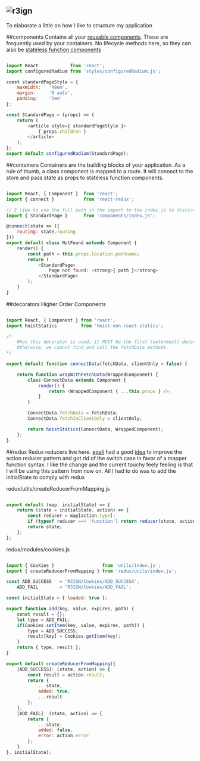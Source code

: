 ![r3ign](http://tco.github.io/r3ign/r3ign_small.png)
---

To elaborate a little on how I like to structure my application

##components
Contains all your [reusable components](https://facebook.github.io/react/docs/reusable-components.html). 
These are frequently used by your containers. No lifecycle methods here, so they can also be [stateless function components](https://facebook.github.io/react/docs/reusable-components.html#stateless-functions) 

```javascript

import React            from 'react';
import configuredRadium from 'styles/configuredRadium.js';

const standardPageStyle = {
    maxWidth:   '48em',
    margin:     '0 auto',
    padding:    '2em'
};

const StandardPage = (props) => {
    return (
        <article style={ standardPageStyle }>
            { props.children }
        </article>
    );
};
export default configuredRadium(StandardPage);


```

##containers
Containers are the building blocks of your application. As a rule of thumb, a class component is mapped to a route. It 
will connect to the store and pass state as props to stateless function components. 

```javascript

import React, { Component }  from 'react';
import { connect }           from 'react-redux';

// I like to use the full path in the import to the index.js to distinct it from a node module import
import { StandardPage }      from 'components/index.js';

@connect(state => ({
    routing: state.routing
}))
export default class NotFound extends Component {
    render() {
        const path = this.props.location.pathname;
        return (
            <StandardPage>
                Page not found: <strong>{ path }</strong>
            </StandardPage>
        );
    }
}

```

##decorators
Higher Order Components

```javascript

import React, { Component } from 'react';
import hoistStatics         from 'hoist-non-react-statics';

/*
    When this decorator is used, it MUST be the first (outermost) decorator.
    Otherwise, we cannot find and call the fetchData methods.
*/

export default function connectData(fetchData, clientOnly = false) {

    return function wrapWithFetchData(WrappedComponent) {
        class ConnectData extends Component {
            render() {
                return <WrappedComponent { ...this.props } />;
            }
        }

        ConnectData.fetchData = fetchData;
        ConnectData.fetchInClientOnly = clientOnly;

        return hoistStatics(ConnectData, WrappedComponent);
    };
}


```

##redux
Redux reducers live here. [epeli](https://github.com/epeli) had a good [idea](https://gist.github.com/epeli/3443e448287133ca5fb2)
to improve the action reducer pattern and got rid of the switch case in favor of a mapper function syntax. I like the
change and the current touchy feely feeling is that I will be using this pattern from now on. All I had to do was to add
the initialState to comply with redux

redux/utils/createReducerFromMapping.js
```javascript

export default (map, initialState) => {
    return (state = initialState, action) => {
        const reducer = map[action.type];
        if (typeof reducer === 'function') return reducer(state, action);
        return state;
    };
};


```

redux/modules/cookies.js
```javascript

import { Cookies }                  from 'utils/index.js';
import { createReducerFromMapping } from 'redux/utils/index.js';

const ADD_SUCCESS   = 'R3IGN/Cookies/ADD_SUCCESS',
    ADD_FAIL        = 'R3IGN/Cookies/ADD_FAIL';

const initialState = { loaded: true };

export function add(key, value, expires, path) {
    const result = {};
    let type = ADD_FAIL;
    if(Cookies.setItem(key, value, expires, path)) {
        type = ADD_SUCCESS;
        result[key] = Cookies.getItem(key);
    }
    return { type, result };
}

export default createReducerFromMapping({
    [ADD_SUCCESS]: (state, action) => {
        const result = action.result;
        return {
            ...state,
            added: true,
            ...result
        };
    },
    [ADD_FAIL]: (state, action) => {
        return {
            ...state,
            added: false,
            error: action.error
        };
    }
}, initialState);


```
